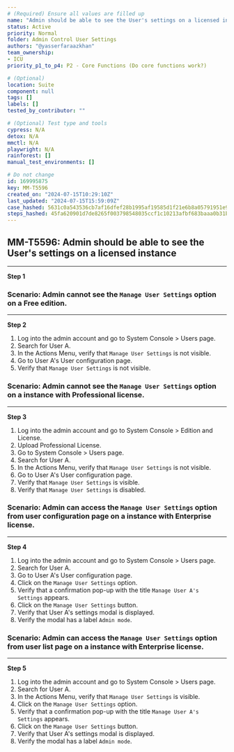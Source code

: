 ```yaml
---
# (Required) Ensure all values are filled up
name: "Admin should be able to see the User's settings on a licensed instance"
status: Active
priority: Normal
folder: Admin Control User Settings
authors: "@yasserfaraazkhan"
team_ownership: 
- ICU
priority_p1_to_p4: P2 - Core Functions (Do core functions work?)

# (Optional)
location: Suite
component: null
tags: []
labels: []
tested_by_contributor: ""

# (Optional) Test type and tools
cypress: N/A
detox: N/A
mmctl: N/A
playwright: N/A
rainforest: []
manual_test_environments: []

# Do not change
id: 169995875
key: MM-T5596
created_on: "2024-07-15T10:29:10Z"
last_updated: "2024-07-15T15:59:09Z"
case_hashed: 5631c0a543536cb7af16dfef28b1995af19585d1f21e6b8a05791951e970ea4a92e9848341b0e58786baf63f9a3073bb
steps_hashed: 45fa620901d7de8265f003798548035ccf1c10213afbf683baaa0b31b990e354246fad900104d751d913783a0db2a736
---
```


<!-- (Auto-generated) Based on frontmatter's "key" and "name" -->

## MM-T5596: Admin should be able to see the User's settings on a licensed instance

---

**Step 1**

### Scenario: Admin cannot see the `Manage User Settings` option on a Free edition.

---

**Step 2**

1. Log into the admin account and go to System Console > Users page.
2. Search for User A.
3. In the Actions Menu, verify that `Manage User Settings` is not visible.
4. Go to User A's User configuration page.
5. Verify that `Manage User Settings` is not visible.

### Scenario: Admin cannot see the `Manage User Settings` option on a instance with Professional license.

---

**Step 3**

1. Log into the admin account and go to System Console > Edition and License.
2. Upload Professional License.
3. Go to System Console > Users page.
4. Search for User A.
5. In the Actions Menu, verify that `Manage User Settings` is not visible.
6. Go to User A's User configuration page.
7. Verify that `Manage User Settings` is visible.
8. Verify that `Manage User Settings` is disabled.

### Scenario: Admin can access the `Manage User Settings` option from user configuration page on a instance with Enterprise license.

---

**Step 4**

1. Log into the admin account and go to System Console > Users page.
2. Search for User A.
3. Go to User A's User configuration page.
4. Click on the `Manage User Settings` option.
5. Verify that a confirmation pop-up with the title `Manage User A's Settings` appears.
6. Click on the `Manage User Settings` button.
7. Verify that User A's settings modal is displayed.
8. Verify the modal has a label `Admin mode`.

### Scenario: Admin can access the `Manage User Settings` option from user list page on a instance with Enterprise license.

---

**Step 5**

1. Log into the admin account and go to System Console > Users page.
2. Search for User A.
3. In the Actions Menu, verify that `Manage User Settings` is visible.
4. Click on the `Manage User Settings` option.
5. Verify that a confirmation pop-up with the title `Manage User A's Settings` appears.
6. Click on the `Manage User Settings` button.
7. Verify that User A's settings modal is displayed.
8. Verify the modal has a label `Admin mode`.
